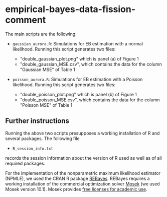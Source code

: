 # empirical-bayes-data-fission-comment

The main scripts are the following: 

* `gaussian_aurora.R`: Simulations for EB estimation with a normal likelihood. Running this script generates two files:
  * "double_gaussian_plot.png" which is panel (a) of Figure 1
  * "double_gaussian_MSE.csv", which contains the data for the column "Gaussian MSE" of Table 1

* `poisson_aurora.R`: Simulations for EB estimation with a Poisson likelihood. Running this script generates two files:
  * "double_poisson_plot.png" which is panel (b) of Figure 1
  * "double_poisson_MSE.csv", which contains the data for the column "Poisson MSE" of Table 1


## Further instructions

Running the above two scripts presupposes a working installation of R and several packages. The following file

* `R_session_info.txt`

records the session information about the version of R used as well as of all required packages.

For the implementation of the nonparametric maximum likelihood estimator (NPMLE), we used the CRAN R package [REBayes](https://cran.r-project.org/web/packages/REBayes/index.html). 
REBayes requires a working installation of the commercial optimization solver [Mosek](https://www.mosek.com/) (we used Mosek version 10.1). Mosek provides [free licenses for academic use](https://www.mosek.com/products/academic-licenses/).
